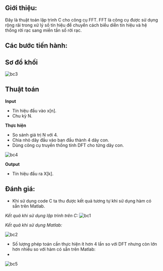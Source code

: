 ## Giới thiệu:
Đây là thuật toán lập trình C cho công cụ FFT. FFT là công cụ được sử dụng rộng rãi trong xử lý số tín hiệu để chuyển cách biểu diễn tín hiệu và hệ thống rời rạc sang miền tần số rời rạc.
## Các bước tiến hành:
## Sơ đồ khối
![bc3](https://user-images.githubusercontent.com/92636271/137636463-c0e9d5f9-decd-4fdd-ac9f-cb4b98565d9a.png)

## Thuật toán
**Input**
- Tín hiệu đầu vào x[n].
- Chu kỳ N.
  
**Thực hiện**
-	So sánh giá trị N với 4.
-	Chia nhỏ dãy đầu vào ban đầu thành 4 dãy con.
-	Dùng công cụ truyền thống tính DFT cho từng dãy con.

![bc4](https://user-images.githubusercontent.com/92636271/137636774-95252f02-c440-4a2d-ae9b-eb2202498943.PNG)

**Output**
- Tín hiệu đầu ra X[k].

## Đánh giá:
-	Khi sử dụng code C ta thu được kết quả tương tự khi sử dụng hàm có sẵn trên Matlab.

*Kết quả khi sử dụng lập trình trên C:*
![bc1](https://user-images.githubusercontent.com/92636271/137636886-66e60bab-5baf-4ae9-82f0-d863a1e6f944.PNG)

*Kết quả khi sử dụng Matlab:*

![bc2](https://user-images.githubusercontent.com/92636271/137636948-b18ab686-00f4-4c81-ae12-89085cc3a71b.PNG)
- Số lượng phép toán cần thực hiện ít hơn 4 lần so với DFT nhưng còn lớn hơn nhiều so với hàm có sẵn trên Matlab:
- 
![bc5](https://user-images.githubusercontent.com/92636271/137638094-7c3caf93-f949-4fa9-9bdf-a20f5eec89e0.PNG)


